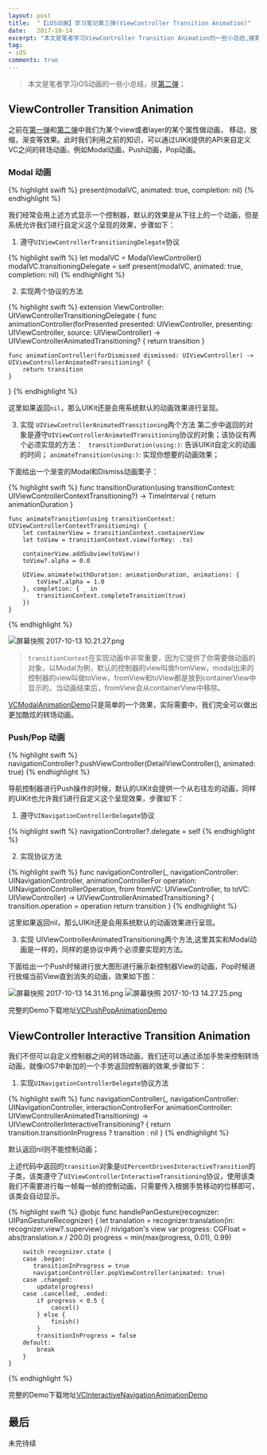 ```yaml
---
layout: post
title:  "【iOS动画】学习笔记第三弹(ViewController Transition Animation)"
date:   2017-10-14
excerpt: "本文是笔者学习ViewController Transition Animation的一些小总结,接第二弹"
tag:
- iOS
comments: true
---
```


>  本文是笔者学习iOS动画的一些小总结，接[第二弹](http://www.longjianjiang.com/animation-second/)；

## ViewController Transition Animation

之前在[第一弹](http://www.longjianjiang.com/animation-first/)和[第二弹](http://www.longjianjiang.com/animation-second/)中我们为某个view或者layer的某个属性做动画， 移动，放缩，渐变等效果。此时我们利用之前的知识，可以通过UIKit提供的API来自定义VC之间的转场动画，例如Modal动画，Push动画，Pop动画。

### Modal 动画


{% highlight swift %}
present(modalVC, animated: true, completion: nil)
{% endhighlight %}


我们经常会用上述方式显示一个控制器，默认的效果是从下往上的一个动画，但是系统允许我们进行自定义这个呈现的效果，步骤如下：

1. 遵守`UIViewControllerTransitioningDelegate`协议

{% highlight swift %}
let modalVC = ModalViewController()
modalVC.transitioningDelegate = self
present(modalVC, animated: true, completion: nil)
{% endhighlight %}

2. 实现两个协议的方法

{% highlight swift %}
extension ViewController: UIViewControllerTransitioningDelegate {
    func animationController(forPresented presented: UIViewController, presenting: UIViewController, source: UIViewController) -> UIViewControllerAnimatedTransitioning? {
        return transition
    }
    
    func animationController(forDismissed dismissed: UIViewController) -> UIViewControllerAnimatedTransitioning? {
        return transition
    }
}
{% endhighlight %}

这里如果返回`nil`，那么UIKit还是会用系统默认的动画效果进行呈现。

3. 实现 `UIViewControllerAnimatedTransitioning`两个方法
第二步中返回的对象是遵守`UIViewControllerAnimatedTransitioning`协议的对象；该协议有两个必须实现的方法：
` transitionDuration(using:)`: 告诉UIKit自定义的动画的时间；
`animateTransition(using:)`: 实现你想要的动画效果；

下面给出一个渐变的Modal和Dismiss动画栗子：

{% highlight swift %}
 func transitionDuration(using transitionContext: UIViewControllerContextTransitioning?) -> TimeInterval {
        return animationDuration
    }
    
    func animateTransition(using transitionContext: UIViewControllerContextTransitioning) {
        let containerView = transitionContext.containerView
        let toView = transitionContext.view(forKey: .to)
        
        containerView.addSubview(toView!)
        toView?.alpha = 0.0
        
        UIView.animate(withDuration: animationDuration, animations: {
            toView?.alpha = 1.0
        }, completion: { _ in
            transitionContext.completeTransition(true)
        })
    }
{% endhighlight %}


![屏幕快照 2017-10-13 10.21.27.png]({{site.url}}/assets/images/blog/animation_third_1.png)

> `transitionContext`在实现动画中非常重要，因为它提供了你需要做动画的对象，以Modal为例，默认的控制器的view叫做fromView，modal出来的控制器的view叫做toView，fromView和toView都是放到containerView中显示的，当动画结束后，fromView会从containerView中移除。

[VCModalAnimationDemo](https://github.com/longjianjiang/BlogDemo/tree/master/VCModalAnimationDemo)只是简单的一个效果，实际需要中，我们完全可以做出更加酷炫的转场动画。

### Push/Pop 动画

{% highlight swift %}
navigationController?.pushViewController(DetailViewController(), animated: true)
{% endhighlight %}

导航控制器进行Push操作的时候，默认的UIKit会提供一个从右往左的动画，同样的UIKit也允许我们进行自定义这个呈现效果，步骤如下：

1. 遵守`UINavigationControllerDelegate`协议

{% highlight swift %}
 navigationController?.delegate = self
{% endhighlight %}

2. 实现协议方法

{% highlight swift %}
 func navigationController(_ navigationController: UINavigationController, animationControllerFor operation: UINavigationControllerOperation, from fromVC: UIViewController, to toVC: UIViewController) -> UIViewControllerAnimatedTransitioning? {
        transition.operation = operation
        return transition
    }
{% endhighlight %}

这里如果返回nil，那么UIKit还是会用系统默认的动画效果进行呈现。

3. 实现 UIViewControllerAnimatedTransitioning两个方法,这里其实和Modal动画是一样的，同样的是协议中两个必须要实现的方法。

下面给出一个Push时候进行放大图形进行展示新控制器View的动画，Pop时候进行放缩当前View直到消失的动画，效果如下图：

![屏幕快照 2017-10-13 14.31.16.png]({{site.url}}/assets/images/blog/animation_third_2.png)
![屏幕快照 2017-10-13 14.27.25.png]({{site.url}}/assets/images/blog/animation_third_3.png)

完整的Demo下载地址[VCPushPopAnimationDemo](https://github.com/longjianjiang/BlogDemo/tree/master/VCPushPopAnimationDemo)


## ViewController Interactive Transition Animation
我们不但可以自定义控制器之间的转场动画，我们还可以通过添加手势来控制转场动画，就像iOS7中新加的一个手势返回控制器的效果,步骤如下：

1. 实现`UINavigationControllerDelegate`协议方法

{% highlight swift %}
 func navigationController(_ navigationController: UINavigationController, interactionControllerFor animationController: UIViewControllerAnimatedTransitioning) -> UIViewControllerInteractiveTransitioning? {
        return transition.transitionInProgress ? transition : nil
    }
{% endhighlight %}

默认返回nil则不能控制动画；

上述代码中返回的`transition`对象是`UIPercentDrivenInteractiveTransition`的子类，该类遵守了`UIViewControllerInteractiveTransitioning`协议，使用该类我们不需要进行每一帧每一帧的控制动画，只需要传入根据手势移动的位移即可，该类会自动显示。

{% highlight swift %}
 @objc func handlePanGesture(recognizer: UIPanGestureRecognizer) {
        let translation = recognizer.translation(in: recognizer.view?.superview) // nivigation's view
        var progress: CGFloat = abs(translation.x / 200.0)
        progress = min(max(progress, 0.01), 0.99)
        
        switch recognizer.state {
        case .began:
           transitionInProgress = true
           navigationController.popViewController(animated: true)
        case .changed:
            update(progress)
        case .cancelled, .ended:
            if progress < 0.5 {
                cancel()
            } else {
                finish()
            }
            transitionInProgress = false
        default:
            break
        }
    }
{% endhighlight %}

完整的Demo下载地址[VCInteractiveNavigationAnimationDemo](https://github.com/longjianjiang/BlogDemo/tree/master/VCInteractiveNavigationAnimation)

## 最后
未完待续
